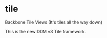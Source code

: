 tile
====

Backbone Tile Views (It's tiles all the way down)

This is the new DDM v3 Tile framework.

